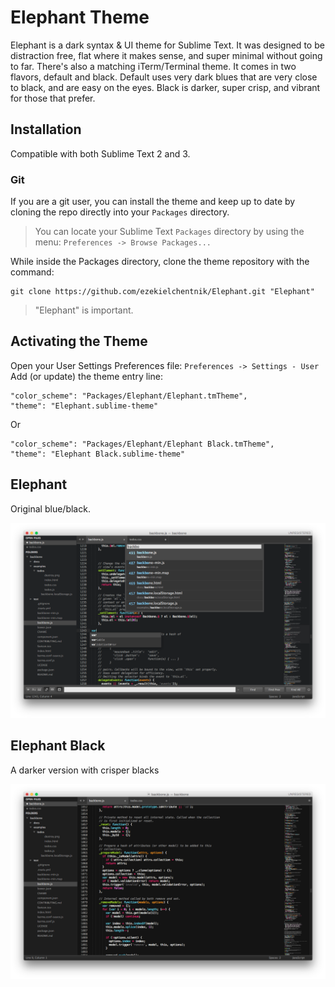 Elephant Theme
==============

Elephant is a dark syntax & UI theme for Sublime Text.  It was designed to be distraction free, flat where it makes sense, and super minimal without going to far.  There's also a matching iTerm/Terminal theme.  It comes in two flavors, default and black.  Default uses very dark blues that are very close to black, and are easy on the eyes.  Black is darker, super crisp, and vibrant for those that prefer.

Installation
------------
Compatible with both Sublime Text 2 and 3.

### Git ###
If you are a git user, you can install the theme and keep up to date by cloning the repo directly into your `Packages` directory.

> You can locate your Sublime Text `Packages` directory by using the
> menu: `Preferences -> Browse Packages...`

While inside the Packages directory, clone the theme repository with the command:

    git clone https://github.com/ezekielchentnik/Elephant.git "Elephant"

> "Elephant" is important.


Activating the Theme
--------------------

Open your User Settings Preferences file: `Preferences -> Settings - User`  
Add (or update) the theme entry line:

	"color_scheme": "Packages/Elephant/Elephant.tmTheme",
	"theme": "Elephant.sublime-theme"

Or

	"color_scheme": "Packages/Elephant/Elephant Black.tmTheme",
	"theme": "Elephant Black.sublime-theme"


Elephant
------------

Original blue/black.

![Elephant panels screenshot](https://raw.githubusercontent.com/ezekielchentnik/Elephant/master/screenshot-elephant-panels.png "Elephant panels screenshot")


Elephant Black
------------

A darker version with crisper blacks

![Elephant Black screenshot](https://raw.githubusercontent.com/ezekielchentnik/Elephant/master/screenshot-elephant-black.png "Elephant Black screenshot")
